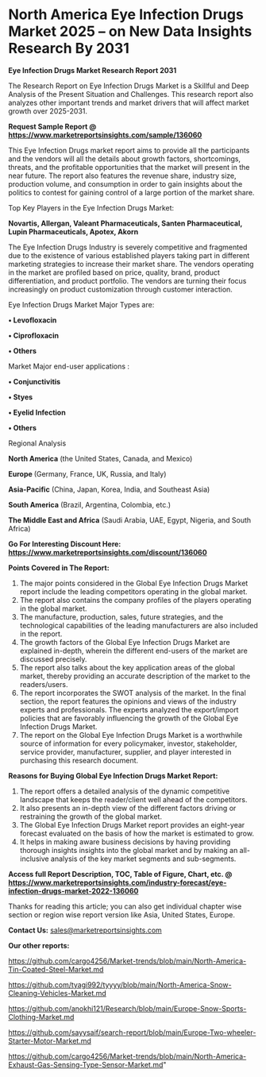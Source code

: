 # North America Eye Infection Drugs Market 2025 – on New Data Insights Research By 2031

<strong>Eye Infection Drugs Market Research Report 2031</strong>

The Research Report on Eye Infection Drugs Market is a Skillful and Deep Analysis of the Present Situation and Challenges. This research report also analyzes other important trends and market drivers that will affect market growth over 2025-2031.

<strong>Request Sample Report @ <a href=https://www.marketreportsinsights.com/sample/136060>https://www.marketreportsinsights.com/sample/136060</a></strong>

This Eye Infection Drugs market report aims to provide all the participants and the vendors will all the details about growth factors, shortcomings, threats, and the profitable opportunities that the market will present in the near future. The report also features the revenue share, industry size, production volume, and consumption in order to gain insights about the politics to contest for gaining control of a large portion of the market share.

Top Key Players in the Eye Infection Drugs Market:

<strong>Novartis, Allergan, Valeant Pharmaceuticals, Santen Pharmaceutical, Lupin Pharmaceuticals, Apotex, Akorn</strong>

The Eye Infection Drugs Industry is severely competitive and fragmented due to the existence of various established players taking part in different marketing strategies to increase their market share. The vendors operating in the market are profiled based on price, quality, brand, product differentiation, and product portfolio. The vendors are turning their focus increasingly on product customization through customer interaction.

Eye Infection Drugs Market Major Types are:

<strong>• Levofloxacin

• Ciprofloxacin

• Others</strong>

Market Major end-user applications :

<strong>• Conjunctivitis

• Styes

• Eyelid Infection

• Others</strong>

Regional Analysis

</u><strong><b>North America</b></strong> (the United States, Canada, and Mexico)

<strong><b>Europe </b></strong>(Germany, France, UK, Russia, and Italy)

<strong><b>Asia-Pacific</b></strong> (China, Japan, Korea, India, and Southeast Asia)

<strong><b>South America</b></strong> (Brazil, Argentina, Colombia, etc.)

<strong><b>The Middle East and Africa</b></strong> (Saudi Arabia, UAE, Egypt, Nigeria, and South Africa)

<strong>Go For Interesting Discount Here: <a href=https://www.marketreportsinsights.com/discount/136060>https://www.marketreportsinsights.com/discount/136060</a></strong>

<strong>Points Covered in The Report:</strong>
<ol>
  <li>The major points considered in the Global Eye Infection Drugs Market report include the leading competitors operating in the global market.</li>
  <li>The report also contains the company profiles of the players operating in the global market.</li>
  <li>The manufacture, production, sales, future strategies, and the technological capabilities of the leading manufacturers are also included in the report.</li>
  <li>The growth factors of the Global Eye Infection Drugs Market are explained in-depth, wherein the different end-users of the market are discussed precisely.</li>
  <li>The report also talks about the key application areas of the global market, thereby providing an accurate description of the market to the readers/users.</li>
  <li>The report incorporates the SWOT analysis of the market. In the final section, the report features the opinions and views of the industry experts and professionals. The experts analyzed the export/import policies that are favorably influencing the growth of the Global Eye Infection Drugs Market.</li>
  <li>The report on the Global Eye Infection Drugs Market is a worthwhile source of information for every policymaker, investor, stakeholder, service provider, manufacturer, supplier, and player interested in purchasing this research document.</li>
</ol>
<strong>Reasons for Buying Global Eye Infection Drugs Market Report:</strong>

<ol>
  <li>The report offers a detailed analysis of the dynamic competitive landscape that keeps the reader/client well ahead of the competitors.</li>
  <li>It also presents an in-depth view of the different factors driving or restraining the growth of the global market.</li>
  <li>The Global Eye Infection Drugs Market report provides an eight-year forecast evaluated on the basis of how the market is estimated to grow.</li>
  <li>It helps in making aware business decisions by having providing thorough insights insights into the global market and by making an all-inclusive analysis of the key market segments and sub-segments.</li>
</ol>
<strong>Access full Report Description, TOC, Table of Figure, Chart, etc. @ <a href=https://www.marketreportsinsights.com/industry-forecast/eye-infection-drugs-market-2022-136060>https://www.marketreportsinsights.com/industry-forecast/eye-infection-drugs-market-2022-136060</a></strong>


Thanks for reading this article; you can also get individual chapter wise section or region wise report version like Asia, United States, Europe.

<strong>Contact Us:</strong>
sales@marketreportsinsights.com

<strong>Our other reports:</strong>

<a href=https://github.com/cargo4256/Market-trends/blob/main/North-America-Tin-Coated-Steel-Market.md>https://github.com/cargo4256/Market-trends/blob/main/North-America-Tin-Coated-Steel-Market.md</a>

<a href=https://github.com/tyagi992/tyyyy/blob/main/North-America-Snow-Cleaning-Vehicles-Market.md>https://github.com/tyagi992/tyyyy/blob/main/North-America-Snow-Cleaning-Vehicles-Market.md</a>

<a href=https://github.com/anokhi121/Research/blob/main/Europe-Snow-Sports-Clothing-Market.md>https://github.com/anokhi121/Research/blob/main/Europe-Snow-Sports-Clothing-Market.md</a>

<a href=https://github.com/sayysaif/search-report/blob/main/Europe-Two-wheeler-Starter-Motor-Market.md>https://github.com/sayysaif/search-report/blob/main/Europe-Two-wheeler-Starter-Motor-Market.md</a>

<a href=https://github.com/cargo4256/Market-trends/blob/main/North-America-Exhaust-Gas-Sensing-Type-Sensor-Market.md>https://github.com/cargo4256/Market-trends/blob/main/North-America-Exhaust-Gas-Sensing-Type-Sensor-Market.md</a>"
